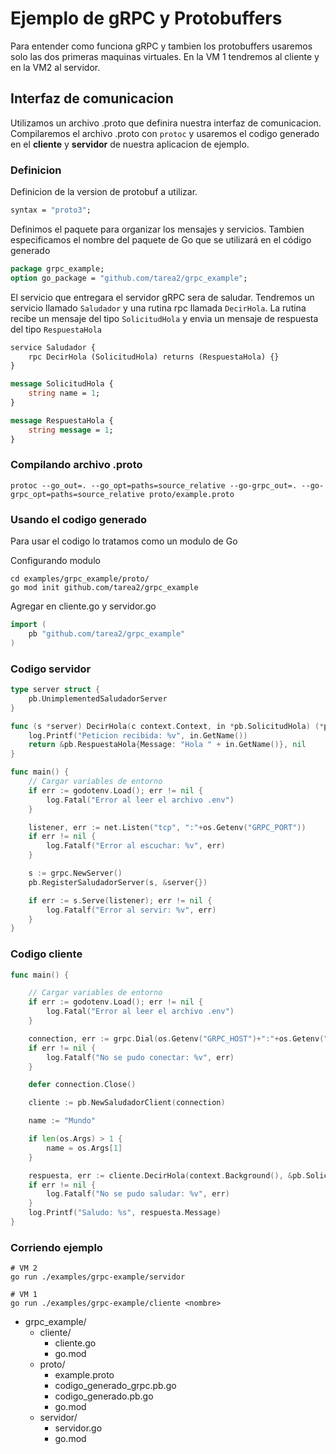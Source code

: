 # Ejemplo de gRPC y Protobuffers

Para entender como funciona gRPC y tambien los protobuffers usaremos solo las dos primeras maquinas virtuales. En la VM 1 tendremos al cliente y en la VM2 al servidor. 

## Interfaz de comunicacion

Utilizamos un archivo .proto que definira nuestra interfaz de comunicacion. Compilaremos el archivo .proto con `protoc` y usaremos el codigo generado en el **cliente** y **servidor** de nuestra aplicacion de ejemplo.


### Definicion
Definicion de la version de protobuf a utilizar.

```proto
syntax = "proto3";
```

Definimos el paquete para organizar los mensajes y servicios. Tambien especificamos el nombre del paquete de Go que se utilizará en el código generado

```proto
package grpc_example;
option go_package = "github.com/tarea2/grpc_example";
```

El servicio que entregara el servidor gRPC sera de saludar. Tendremos un servicio llamado `Saludador` y una rutina rpc llamada `DecirHola`. La rutina recibe un mensaje del tipo `SolicitudHola` y envia un mensaje de respuesta del tipo `RespuestaHola` 

```proto
service Saludador {
    rpc DecirHola (SolicitudHola) returns (RespuestaHola) {}
}

message SolicitudHola {
    string name = 1;
}

message RespuestaHola {
    string message = 1;
}
```

### Compilando archivo .proto

```shell
protoc --go_out=. --go_opt=paths=source_relative --go-grpc_out=. --go-grpc_opt=paths=source_relative proto/example.proto
```

### Usando el codigo generado

Para usar el codigo lo tratamos como un modulo de Go

Configurando modulo

```shell
cd examples/grpc_example/proto/
go mod init github.com/tarea2/grpc_example
```

Agregar en cliente.go y servidor.go
```go
import (
	pb "github.com/tarea2/grpc_example"
)
```

### Codigo servidor

```go
type server struct {
	pb.UnimplementedSaludadorServer
}

func (s *server) DecirHola(c context.Context, in *pb.SolicitudHola) (*pb.RespuestaHola, error) {
	log.Printf("Peticion recibida: %v", in.GetName())
	return &pb.RespuestaHola{Message: "Hola " + in.GetName()}, nil
}

func main() {
	// Cargar variables de entorno
	if err := godotenv.Load(); err != nil {
		log.Fatal("Error al leer el archivo .env")
	}

	listener, err := net.Listen("tcp", ":"+os.Getenv("GRPC_PORT"))
	if err != nil {
		log.Fatalf("Error al escuchar: %v", err)
	}

	s := grpc.NewServer()
	pb.RegisterSaludadorServer(s, &server{})

	if err := s.Serve(listener); err != nil {
		log.Fatalf("Error al servir: %v", err)
	}
}
```

### Codigo cliente

```go
func main() {

	// Cargar variables de entorno
	if err := godotenv.Load(); err != nil {
		log.Fatal("Error al leer el archivo .env")
	}

	connection, err := grpc.Dial(os.Getenv("GRPC_HOST")+":"+os.Getenv("GRPC_PORT"), grpc.WithInsecure())
	if err != nil {
		log.Fatalf("No se pudo conectar: %v", err)
	}

	defer connection.Close()

	cliente := pb.NewSaludadorClient(connection)

	name := "Mundo"

	if len(os.Args) > 1 {
		name = os.Args[1]
	}

	respuesta, err := cliente.DecirHola(context.Background(), &pb.SolicitudHola{Name: name})
	if err != nil {
		log.Fatalf("No se pudo saludar: %v", err)
	}
	log.Printf("Saludo: %s", respuesta.Message)
}
```
### Corriendo ejemplo

```shell
# VM 2
go run ./examples/grpc-example/servidor

# VM 1
go run ./examples/grpc-example/cliente <nombre>
```

- grpc_example/
  - cliente/
    - cliente.go
    - go.mod
  - proto/
    - example.proto
    - codigo_generado_grpc.pb.go
    - codigo_generado.pb.go
    - go.mod
  - servidor/
    - servidor.go
    - go.mod
